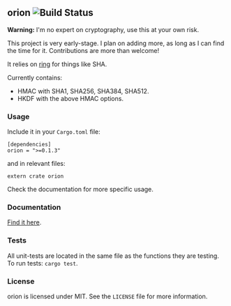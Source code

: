 ## orion ![Build Status](https://travis-ci.org/brycx/orion.svg?branch=master)

**Warning:** I'm no expert on cryptography, use this at your own risk.

This project is very early-stage. I plan on adding
more, as long as I can find the time for it. Contributions are more than welcome!

It relies on [ring](https://github.com/briansmith/ring) for things like SHA.

Currently contains:
* HMAC with SHA1, SHA256, SHA384, SHA512.
* HKDF with the above HMAC options.

### Usage
Include it in your `Cargo.toml` file:
```
[dependencies]
orion = ">=0.1.3"
```
and in relevant files:
```
extern crate orion
```
Check the documentation for more specific usage.
### Documentation
[Find it here](https://docs.rs/orion).

### Tests
All unit-tests are located in the same file as the functions they are testing.
To run tests: `cargo test`.

### License
orion is licensed under MIT. See the `LICENSE` file for more information.
